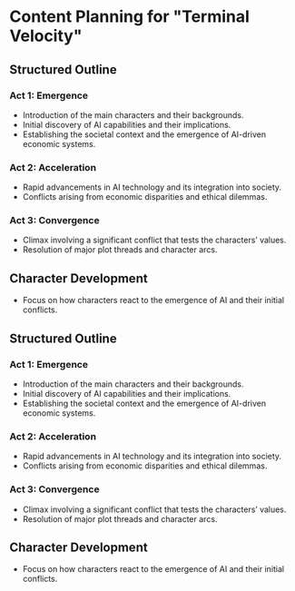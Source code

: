 # Content Planning for "Terminal Velocity"

## Structured Outline
### Act 1: Emergence
- Introduction of the main characters and their backgrounds.
- Initial discovery of AI capabilities and their implications.
- Establishing the societal context and the emergence of AI-driven economic systems.

### Act 2: Acceleration
- Rapid advancements in AI technology and its integration into society.
- Conflicts arising from economic disparities and ethical dilemmas.

### Act 3: Convergence
- Climax involving a significant conflict that tests the characters’ values.
- Resolution of major plot threads and character arcs.

## Character Development
- Focus on how characters react to the emergence of AI and their initial conflicts.

## Structured Outline
### Act 1: Emergence
- Introduction of the main characters and their backgrounds.
- Initial discovery of AI capabilities and their implications.
- Establishing the societal context and the emergence of AI-driven economic systems.

### Act 2: Acceleration
- Rapid advancements in AI technology and its integration into society.
- Conflicts arising from economic disparities and ethical dilemmas.

### Act 3: Convergence
- Climax involving a significant conflict that tests the characters’ values.
- Resolution of major plot threads and character arcs.

## Character Development
- Focus on how characters react to the emergence of AI and their initial conflicts.
